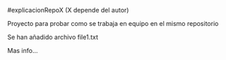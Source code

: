  #explicacionRepoX (X depende del autor)

Proyecto para probar como se trabaja en equipo en el mismo repositorio

Se han añadido archivo file1.txt

Mas info...

